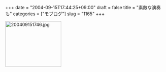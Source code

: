 +++
date = "2004-09-15T17:44:25+09:00"
draft = false
title = "素敵な演奏も"
categories = ["モブログ"]
slug = "1165"
+++

<img src="http://ieiriblog.jugem.cc/?image=4029" class="pict" width="176" height="144" alt="200409151746.jpg" />
&nbsp;
